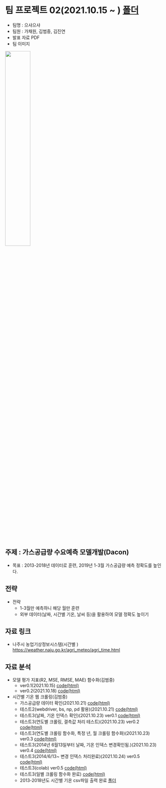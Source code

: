 # 팀 프로젝트 02(2021.10.15 ~ ) [폴더](https://github.com/kbjung/LikeLion_13th_DataCourse/tree/main/TP02)
- 팀명 : 으샤으샤
- 팀원 : 가채원, 김범중, 김진연
- 발표 자료 PDF
- 팀 이미지
<img src="https://user-images.githubusercontent.com/88702587/137842353-f41cd815-4d79-4654-bb85-e2a58f8ca6ec.png" width=40%>
    
## 주제 : 가스공급량 수요예측 모델개발(Dacon)
+ 목표 : 2013-2018년 데이터로 훈련, 2019년 1-3월 가스공급량 예측 정확도를 높인다.

## 전략
+ 전략
  - 1-3월만 예측하니 해당 월만 훈련
  - 외부 데이터(날짜, 시간별 기온, 날씨 등)을 활용하여 모델 정확도 높이기

## 자료 링크
  - 나주시 농업기상정보시스템(시간별 ) https://weather.naju.go.kr/agri_meteo/agri_time.html
## 자료 분석
  + 모델 평가 지표(R2, MSE, RMSE, MAE) 함수화(김범중)
    - ver0.1(2021.10.15) [code(html)](https://kbjung.github.io/LikeLion_13th_DataCourse/TP02/2021.10.15_01_평가지표_함수화(dacon)ver0.1.html)
    - ver0.2(2021.10.18) [code(html)](https://kbjung.github.io/LikeLion_13th_DataCourse/TP02/2021.10.18_01_평가지표_함수화(dacon)ver0.2.html)
  + 시간별 기온 웹 크롤링(김범중)
    - 가스공급량 데이터 확인(2021.10.21) [code(html)](https://kbjung.github.io/LikeLion_13th_DataCourse/TP02/2021.10.21-01_가스공급량_데이터_확인.html)
    - 테스트2(webdriver, bs, np, pd 활용)(2021.10.21) [code(html)](https://kbjung.github.io/LikeLion_13th_DataCourse/TP02/2021.10.21-02_시간별_온도_채우기.html)
    - 테스트3(날짜, 기온 인덱스 확인)(2021.10.23) ver0.1 [code(html)](https://kbjung.github.io/LikeLion_13th_DataCourse/TP02/2021.10.23-03_시간별_온도_채우기_ver0.1.html)
    - 테스트3(연도별 크롤링, 결측값 처리 테스트)(2021.10.23) ver0.2 [code(html)](https://kbjung.github.io/LikeLion_13th_DataCourse/TP02/2021.10.23-03_시간별_온도_채우기_ver0.2.html)
    - 테스트3(연도별 크롤링 함수화, 특정 년, 월 크롤링 함수화)(2021.10.23) ver0.3 [code(html)](https://kbjung.github.io/LikeLion_13th_DataCourse/TP02/2021.10.23-03_시간별_온도_채우기_ver0.3.html)
    - 테스트3(2014년 6월13일부터 날짜, 기온 인덱스 변경확인됨.)(2021.10.23) ver0.4 [code(html)](https://kbjung.github.io/LikeLion_13th_DataCourse/TP02/2021.10.23-03_시간별_온도_채우기_ver0.4.html)
    - 테스트3(2014/6/13~ 변경 인덱스 처리완료)(2021.10.24) ver0.5 [code(html)](https://kbjung.github.io/LikeLion_13th_DataCourse/TP02/2021.10.24-03_시간별_온도_채우기_ver0.5.html)
    - 테스트3(colab) ver0.5 [code(html)](https://kbjung.github.io/LikeLion_13th_DataCourse/TP02/2021.10.24-03_시간별_온도_채우기_ver0.5(colab).html)
    - 테스트3(일별 크롤링 함수화 완료) [code(html)](https://kbjung.github.io/LikeLion_13th_DataCourse/TP02/2021.10.24-03_시간별_온도_채우기_ver0.5.1.html)
    - 2013-2018년도 시간별 기온 csv파일 출력 완료 [폴더](https://github.com/kbjung/LikeLion_13th_DataCourse/tree/main/TP02/%EA%B8%B0%EC%83%81%EC%9E%90%EB%A3%8C(2013.01.01~2018.12.31))

